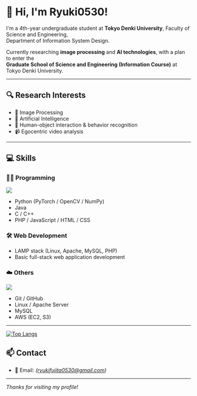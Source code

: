 # 👋 Hi, I'm Ryuki0530!

I'm a 4th-year undergraduate student at **Tokyo Denki University**, Faculty of Science and Engineering,  
Department of Information System Design.

Currently researching **image processing** and **AI technologies**, with a plan to enter the  
**Graduate School of Science and Engineering (Information Course)** at Tokyo Denki University.

---

## 🔍 Research Interests

- 🎯 Image Processing
- 🧠 Artificial Intelligence
- 🤖 Human-object interaction & behavior recognition
- 📹 Egocentric video analysis

---

## 💻 Skills

### 👨‍💻 Programming
![](https://skillicons.dev/icons?i=python,java,c,cpp,php,html,js,css)
- Python (PyTorch / OpenCV / NumPy)
- Java
- C / C++
- PHP / JavaScript / HTML / CSS

### 🛠 Web Development
- LAMP stack (Linux, Apache, MySQL, PHP)
- Basic full-stack web application development

### ☁️ Others
![](https://skillicons.dev/icons?i=linux,mysql,aws)
- Git / GitHub
- Linux / Apache Server
- MySQL
- AWS (EC2, S3)
---
[![Top Langs](https://github-readme-stats.vercel.app/api/top-langs/?username=ryuki0530)](https://github.com/anuraghazra/github-readme-stats)
## 📫 Contact

- 📧 Email: *(ryukifujita0530@gmail.com)*

---

_Thanks for visiting my profile!_
